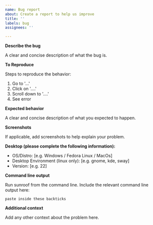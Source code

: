 ```yaml
---
name: Bug report
about: Create a report to help us improve
title: ''
labels: bug
assignees: ''

---
```


**Describe the bug**

A clear and concise description of what the bug is.

**To Reproduce**

Steps to reproduce the behavior:
1. Go to '...'
2. Click on '....'
3. Scroll down to '....'
4. See error

**Expected behavior**

A clear and concise description of what you expected to happen.

**Screenshots**

If applicable, add screenshots to help explain your problem.

**Desktop (please complete the following information):**
 - OS/Distro: [e.g. Windows / Fedora Linux / MacOs]
 - Desktop Environment (linux only): [e.g. gnome, kde, sway]
 - Version: [e.g. 22]

**Command line output**

Run sunroof from the command line. Include the relevant command line output here:
```
paste inside these backticks
```

**Additional context**

Add any other context about the problem here.
